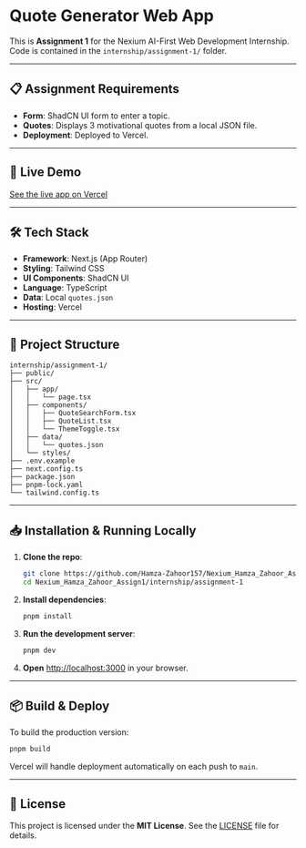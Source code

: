 # Quote Generator Web App

This is **Assignment 1** for the Nexium AI-First Web Development Internship. Code is contained in the `internship/assignment-1/` folder.

---

## 📋 Assignment Requirements

- **Form**: ShadCN UI form to enter a topic.
- **Quotes**: Displays 3 motivational quotes from a local JSON file.
- **Deployment**: Deployed to Vercel.

---

## 🚀 Live Demo

[See the live app on Vercel](https://nexiumhamzaassign1.vercel.app/)

---

## 🛠️ Tech Stack

- **Framework**: Next.js (App Router)
- **Styling**: Tailwind CSS
- **UI Components**: ShadCN UI
- **Language**: TypeScript
- **Data**: Local `quotes.json`
- **Hosting**: Vercel

---

## 📂 Project Structure

```
internship/assignment-1/
├── public/
├── src/
│   ├── app/
│   │   └── page.tsx
│   ├── components/
│   │   ├── QuoteSearchForm.tsx
│   │   ├── QuoteList.tsx
│   │   └── ThemeToggle.tsx
│   ├── data/
│   │   └── quotes.json
│   └── styles/
├── .env.example
├── next.config.ts
├── package.json
├── pnpm-lock.yaml
└── tailwind.config.ts
```

---

## 📥 Installation & Running Locally

1. **Clone the repo**:

   ```bash
   git clone https://github.com/Hamza-Zahoor157/Nexium_Hamza_Zahoor_Assign1.git
   cd Nexium_Hamza_Zahoor_Assign1/internship/assignment-1
   ```

2. **Install dependencies**:

   ```bash
   pnpm install
   ```

3. **Run the development server**:

   ```bash
   pnpm dev
   ```

4. **Open** [http://localhost:3000](http://localhost:3000) in your browser.

---

## 📦 Build & Deploy

To build the production version:

```bash
pnpm build
```

Vercel will handle deployment automatically on each push to `main`.

---

## 📄 License

This project is licensed under the **MIT License**. See the [LICENSE](LICENSE) file for details.

